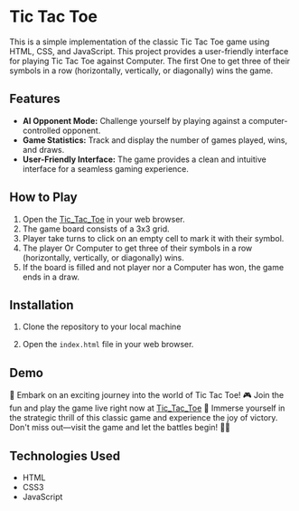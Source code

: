 # Tic Tac Toe 

This is a simple implementation of the classic Tic Tac Toe game using HTML, CSS, and JavaScript. This project provides a user-friendly interface for playing Tic Tac Toe against Computer. The first One to get three of their symbols in a row (horizontally, vertically, or diagonally) wins the game.

## Features
- **AI Opponent Mode:** Challenge yourself by playing against a computer-controlled opponent.
- **Game Statistics:** Track and display the number of games played, wins, and draws.
- **User-Friendly Interface:** The game provides a clean and intuitive interface for a seamless gaming experience.

## How to Play
1. Open the [Tic_Tac_Toe](https://arjunb126.github.io/Tic_Tac_Toe/) in your web browser.
2. The game board consists of a 3x3 grid.
3. Player take turns to click on an empty cell to mark it with their symbol.
4. The  player Or Computer to get three of their symbols in a row (horizontally, vertically, or diagonally) wins.
5. If the board is filled and not player nor a Computer has won, the game ends in a draw.

## Installation

1. Clone the repository to your local machine

2. Open the `index.html` file in your web browser.


## Demo
🌟 Embark on an exciting journey into the world of Tic Tac Toe! 🎮 Join the fun and play the game live right now at [Tic_Tac_Toe](https://arjunb126.github.io/Tic_Tac_Toe/)  🚀 Immerse yourself in the strategic thrill of this classic game and experience the joy of victory. Don't miss out—visit the game and let the battles begin! 🌈✨


## Technologies Used

- HTML
- CSS3
- JavaScript
